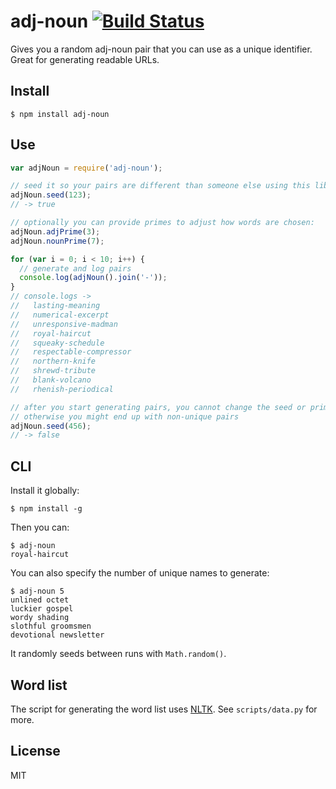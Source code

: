 # adj-noun [![Build Status](https://travis-ci.org/btford/adj-noun.svg?branch=master)](https://travis-ci.org/btford/adj-noun)

Gives you a random adj-noun pair that you can use as a unique identifier.
Great for generating readable URLs.

## Install

```shell
$ npm install adj-noun
```

## Use

```javascript
var adjNoun = require('adj-noun');

// seed it so your pairs are different than someone else using this lib
adjNoun.seed(123);
// -> true

// optionally you can provide primes to adjust how words are chosen:
adjNoun.adjPrime(3);
adjNoun.nounPrime(7);

for (var i = 0; i < 10; i++) {
  // generate and log pairs
  console.log(adjNoun().join('-'));
}
// console.logs ->
//   lasting-meaning
//   numerical-excerpt
//   unresponsive-madman
//   royal-haircut
//   squeaky-schedule
//   respectable-compressor
//   northern-knife
//   shrewd-tribute
//   blank-volcano
//   rhenish-periodical

// after you start generating pairs, you cannot change the seed or primes
// otherwise you might end up with non-unique pairs
adjNoun.seed(456);
// -> false
```

## CLI

Install it globally:

```shell
$ npm install -g
```

Then you can:

```shell
$ adj-noun
royal-haircut
```

You can also specify the number of unique names to generate:

```shell
$ adj-noun 5
unlined octet
luckier gospel
wordy shading
slothful groomsmen
devotional newsletter
```

It randomly seeds between runs with `Math.random()`.


## Word list

The script for generating the word list uses [NLTK](http://www.nltk.org/).
See `scripts/data.py` for more.

## License
MIT
